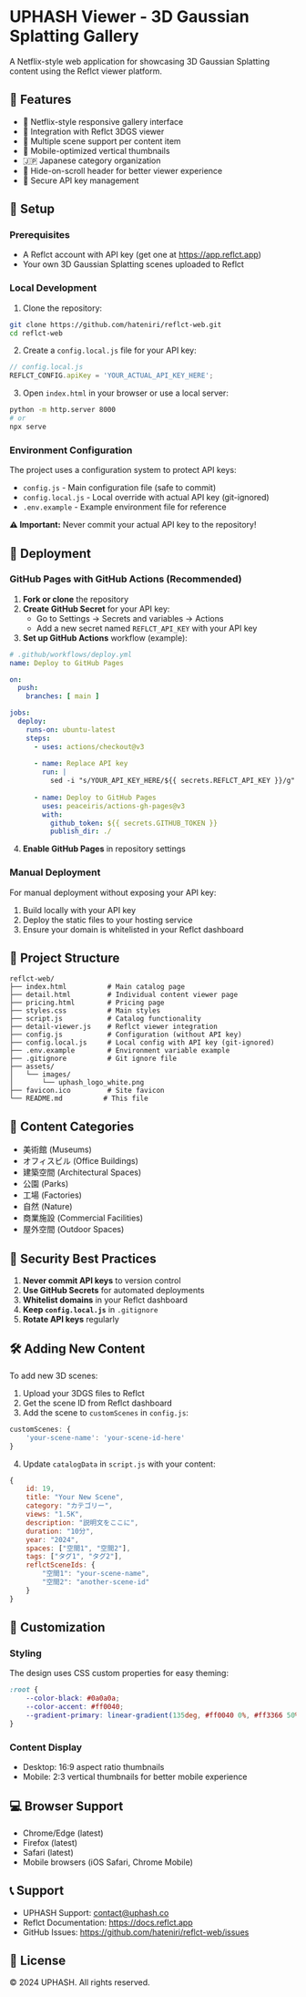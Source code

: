 # UPHASH Viewer - 3D Gaussian Splatting Gallery

A Netflix-style web application for showcasing 3D Gaussian Splatting content using the Reflct viewer platform.

## 🚀 Features

- 🎨 Netflix-style responsive gallery interface
- 🔌 Integration with Reflct 3DGS viewer
- 🏢 Multiple scene support per content item
- 📱 Mobile-optimized vertical thumbnails
- 🇯🇵 Japanese category organization
- 🎯 Hide-on-scroll header for better viewer experience
- 🔐 Secure API key management

## 🔧 Setup

### Prerequisites

- A Reflct account with API key (get one at https://app.reflct.app)
- Your own 3D Gaussian Splatting scenes uploaded to Reflct

### Local Development

1. Clone the repository:
```bash
git clone https://github.com/hateniri/reflct-web.git
cd reflct-web
```

2. Create a `config.local.js` file for your API key:
```javascript
// config.local.js
REFLCT_CONFIG.apiKey = 'YOUR_ACTUAL_API_KEY_HERE';
```

3. Open `index.html` in your browser or use a local server:
```bash
python -m http.server 8000
# or
npx serve
```

### Environment Configuration

The project uses a configuration system to protect API keys:

- `config.js` - Main configuration file (safe to commit)
- `config.local.js` - Local override with actual API key (git-ignored)
- `.env.example` - Example environment file for reference

**⚠️ Important:** Never commit your actual API key to the repository!

## 🚀 Deployment

### GitHub Pages with GitHub Actions (Recommended)

1. **Fork or clone** the repository
2. **Create GitHub Secret** for your API key:
   - Go to Settings → Secrets and variables → Actions
   - Add a new secret named `REFLCT_API_KEY` with your API key
3. **Set up GitHub Actions** workflow (example):

```yaml
# .github/workflows/deploy.yml
name: Deploy to GitHub Pages

on:
  push:
    branches: [ main ]

jobs:
  deploy:
    runs-on: ubuntu-latest
    steps:
      - uses: actions/checkout@v3
      
      - name: Replace API key
        run: |
          sed -i "s/YOUR_API_KEY_HERE/${{ secrets.REFLCT_API_KEY }}/g" config.js
      
      - name: Deploy to GitHub Pages
        uses: peaceiris/actions-gh-pages@v3
        with:
          github_token: ${{ secrets.GITHUB_TOKEN }}
          publish_dir: ./
```

4. **Enable GitHub Pages** in repository settings

### Manual Deployment

For manual deployment without exposing your API key:
1. Build locally with your API key
2. Deploy the static files to your hosting service
3. Ensure your domain is whitelisted in your Reflct dashboard

## 📁 Project Structure

```
reflct-web/
├── index.html          # Main catalog page
├── detail.html         # Individual content viewer page  
├── pricing.html        # Pricing page
├── styles.css          # Main styles
├── script.js           # Catalog functionality
├── detail-viewer.js    # Reflct viewer integration
├── config.js           # Configuration (without API key)
├── config.local.js     # Local config with API key (git-ignored)
├── .env.example        # Environment variable example
├── .gitignore          # Git ignore file
├── assets/
│   └── images/
│       └── uphash_logo_white.png
├── favicon.ico         # Site favicon
└── README.md          # This file
```

## 🎨 Content Categories

- 美術館 (Museums)
- オフィスビル (Office Buildings)
- 建築空間 (Architectural Spaces)
- 公園 (Parks)
- 工場 (Factories)
- 自然 (Nature)
- 商業施設 (Commercial Facilities)
- 屋外空間 (Outdoor Spaces)

## 🔐 Security Best Practices

1. **Never commit API keys** to version control
2. **Use GitHub Secrets** for automated deployments
3. **Whitelist domains** in your Reflct dashboard
4. **Keep `config.local.js`** in `.gitignore`
5. **Rotate API keys** regularly

## 🛠️ Adding New Content

To add new 3D scenes:

1. Upload your 3DGS files to Reflct
2. Get the scene ID from Reflct dashboard
3. Add the scene to `customScenes` in `config.js`:
```javascript
customScenes: {
    'your-scene-name': 'your-scene-id-here'
}
```

4. Update `catalogData` in `script.js` with your content:
```javascript
{ 
    id: 19, 
    title: "Your New Scene",
    category: "カテゴリー",
    views: "1.5K",
    description: "説明文をここに",
    duration: "10分",
    year: "2024",
    spaces: ["空間1", "空間2"],
    tags: ["タグ1", "タグ2"],
    reflctSceneIds: {
        "空間1": "your-scene-name",
        "空間2": "another-scene-id"
    }
}
```

## 🎯 Customization

### Styling

The design uses CSS custom properties for easy theming:

```css
:root {
    --color-black: #0a0a0a;
    --color-accent: #ff0040;
    --gradient-primary: linear-gradient(135deg, #ff0040 0%, #ff3366 50%, #ff6b96 100%);
}
```

### Content Display

- Desktop: 16:9 aspect ratio thumbnails
- Mobile: 2:3 vertical thumbnails for better mobile experience

## 💻 Browser Support

- Chrome/Edge (latest)
- Firefox (latest)
- Safari (latest)
- Mobile browsers (iOS Safari, Chrome Mobile)

## 📞 Support

- UPHASH Support: contact@uphash.co
- Reflct Documentation: https://docs.reflct.app
- GitHub Issues: https://github.com/hateniri/reflct-web/issues

## 📄 License

© 2024 UPHASH. All rights reserved.